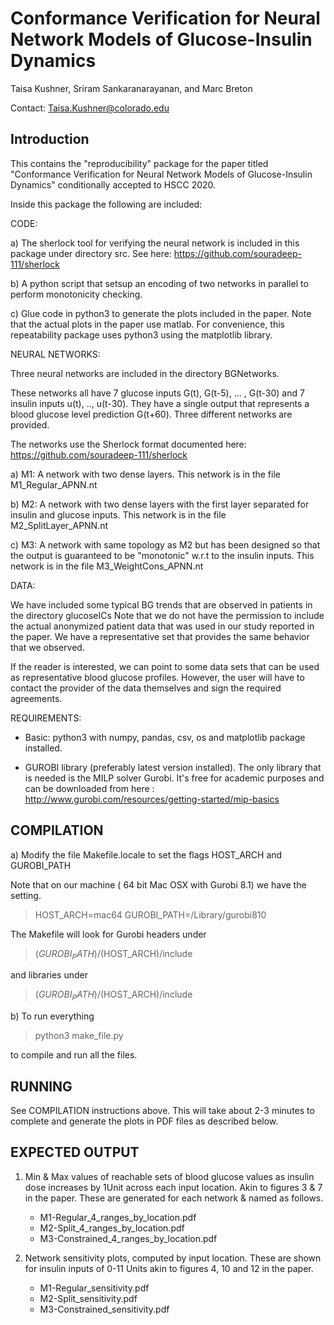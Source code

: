 # Conformance Verification for Neural Network Models of Glucose-Insulin Dynamics

Taisa Kushner, Sriram Sankaranarayanan, and Marc Breton

Contact: Taisa.Kushner@colorado.edu


## Introduction

This contains the "reproducibility" package for the paper titled
"Conformance Verification for Neural Network Models of Glucose-Insulin
Dynamics" conditionally accepted to HSCC 2020.

Inside this package the following are included:

CODE:

a) The sherlock tool for verifying the neural network is included in this package under directory src.
   See here: https://github.com/souradeep-111/sherlock

b) A python script that setsup an encoding of two networks in parallel
to perform monotonicity checking.

c) Glue code in python3 to generate the plots included in the
paper. Note that the actual plots in the paper use matlab. For
convenience, this repeatability package uses python3 using the
matplotlib library.

NEURAL NETWORKS:

Three neural networks are included in the directory BGNetworks.

These networks all have $7$ glucose inputs G(t), G(t-5),
... , G(t-30) and $7$ insulin inputs u(t), .., u(t-30). They have a
single output that represents a blood glucose level prediction
G(t+60). Three different networks are provided.

The networks use the Sherlock format documented here: https://github.com/souradeep-111/sherlock


a) M1: A network with two dense layers. This network is in the file M1_Regular_APNN.nt	

b) M2: A network with two dense layers with the first layer separated for insulin and glucose inputs. This network is in the file M2_SplitLayer_APNN.nt

c) M3: A network with same topology as M2 but has been designed so that the output is guaranteed to be "monotonic" w.r.t
to the insulin inputs.  This network is in the file  M3_WeightCons_APNN.nt




DATA:

We have included some typical BG trends that are observed in patients in the directory glucoseICs
Note that we do not have the permission to include the actual anonymized patient data that was used
in our study reported in the paper. We have a representative set that provides the same behavior that we observed.

If the reader is interested, we can point to some data sets that can
be used as representative blood glucose profiles.  However, the user
will have to contact the provider of the data themselves and sign the
required agreements.


REQUIREMENTS:

- Basic: python3 with numpy, pandas, csv, os and matplotlib package installed.

- GUROBI library (preferably latest version installed).
The only library that is needed is the MILP solver Gurobi. It's free
for academic purposes and can be downloaded from here :
http://www.gurobi.com/resources/getting-started/mip-basics


## COMPILATION


a) Modify the file Makefile.locale to set the flags HOST_ARCH and GUROBI_PATH

Note that on our machine ( 64 bit Mac OSX with Gurobi 8.1) we have the setting.

> HOST_ARCH=mac64
> GUROBI_PATH=/Library/gurobi810

The Makefile will look for Gurobi headers under

> $(GUROBI_PATH)/$(HOST_ARCH)/include

and libraries under

> $(GUROBI_PATH)/$(HOST_ARCH)/include


b)  To run everything

> python3 make_file.py

to compile and run all the files.


## RUNNING

See COMPILATION instructions above.  This will take about 2-3 minutes
to complete and generate the plots in PDF files as described below.

## EXPECTED OUTPUT

1. Min & Max values of reachable sets of blood glucose values as insulin dose increases by 1Unit across each input location. Akin to figures 3 & 7 in the paper. These are generated for each network & named as follows.
    - M1-Regular_4_ranges_by_location.pdf 
    - M2-Split_4_ranges_by_location.pdf
    - M3-Constrained_4_ranges_by_location.pdf
    
2. Network sensitivity plots, computed by input location. These are shown for insulin inputs of 0-11 Units akin to figures 4, 10 and 12 in the paper. 
    - M1-Regular_sensitivity.pdf
    - M2-Split_sensitivity.pdf
    - M3-Constrained_sensitivity.pdf


